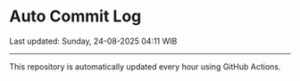 # Auto Commit Log

Last updated: Sunday, 24-08-2025 04:11 WIB

---

This repository is automatically updated every hour using GitHub Actions.
